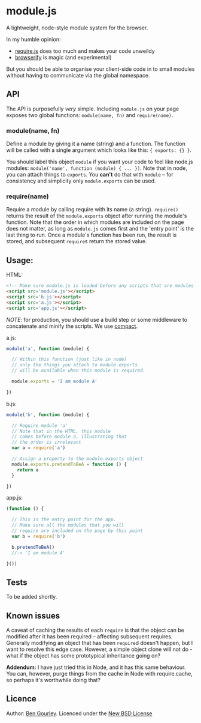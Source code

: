 # module.js
A lightweight, node-style module system for the browser.

In my humble opinion:
- [require.js](https://github.com/jrburke/requirejs) does too much and makes your code unweildy
- [browserify](https://github.com/substack/node-browserify) is magic (and experimental)

But you should be able to organise your client-side code in to small modules without having to communicate via the global namespace.

## API

The API is purposefully *very* simple. Including `module.js` on your page exposes two global functions: `module(name, fn)` and `require(name)`.

### module(name, fn)

Define a module by giving it a name (string) and a function. The function will be called with a single argument which looks like this: `{ exports: {} }`.

You should label this object `module` if you want your code to feel like node.js modules: `module('name', function (module) { ... })`. Note that in node, you can attach things to `exports`. You **can't** do that with `module` – for consistency and simplicity only `module.exports` can be used.

### require(name)

Require a module by calling require with its name (a string). `require()` returns the result of the `module.exports` object after running the module's function. Note that the order in which modules are included on the page does not matter, as long as `module.js` comes first and the 'entry point' is the last thing to run. Once a module's function has been run, the result is stored, and subsequent `require`s return the stored value.

## Usage:

HTML:

```html
<!-- Make sure module.js is loaded before any scripts that are modules -->
<script src='module.js'></script>
<script src='b.js'></script>
<script src='a.js'></script>
<script src='app.js'></script>
```

*NOTE*: for production, you should use a build step or some middleware to concatenate and minify the scripts. We use [compact](http://github.com/serby/compact).

a.js:

```js
module('a', function (module) {

  // Within this function (just like in node)
  // only the things you attach to module.exports
  // will be available when this module is required.

  module.exports = 'I am module A'

})
```

b.js:

```js
module('b', function (module) {

  // Require module 'a'
  // Note that in the HTML, this module
  // comes before module a, illustrating that
  // the order is irrelevant
  var a = require('a')

  // Assign a property to the module.exports object
  module.exports.pretendToBeA = function () {
    return a
  }

})
```

app.js:

```js
(function () {

  // This is the entry point for the app.
  // Make sure all the modules that you will
  // require are included on the page by this point
  var b = require('b')

  b.pretendToBeA()
  //-> 'I am module A'

}())
```

## Tests
To be added shortly.

## Known issues
A caveat of caching the results of each `require` is that the object can be modified after it has been required – affecting subsequent requires. Generally modifying an object that has been `require`d doesn't happen, but I want to resolve this edge case. However, a simple object clone will not do - what if the object has some prototypical inheritance going on?

**Addendum:** I have just tried this in Node, and it has this same behaviour. You can, however, purge things from the cache in Node with require.cache, so perhaps it's worthwhile doing that?

## Licence
Author: [Ben Gourley](mailto:bn@grly.me). Licenced under the [New BSD License](http://opensource.org/licenses/bsd-license.php)